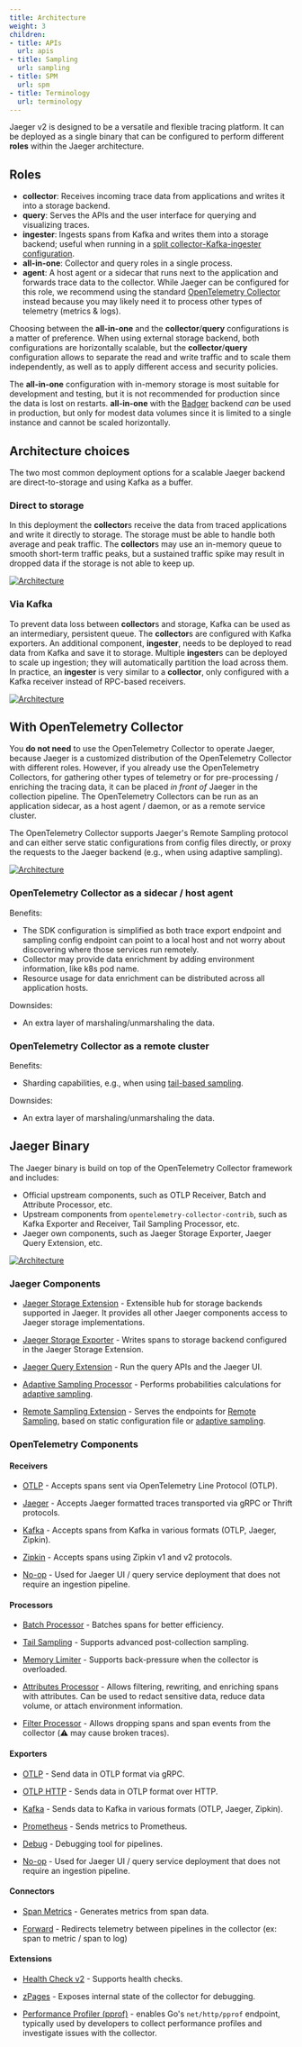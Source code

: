 ```yaml
---
title: Architecture
weight: 3
children:
- title: APIs
  url: apis
- title: Sampling
  url: sampling
- title: SPM
  url: spm
- title: Terminology
  url: terminology
---
```


Jaeger v2 is designed to be a versatile and flexible tracing platform. It can be deployed as a single binary that can be configured to perform different **roles** within the Jaeger architecture.

## Roles

  * **collector**: Receives incoming trace data from applications and writes it into a storage backend.
  * **query**: Serves the APIs and the user interface for querying and visualizing traces.
  * **ingester**: Ingests spans from Kafka and writes them into a storage backend; useful when running in a [split collector-Kafka-ingester configuration](./#via-kafka).
  * **all-in-one**: Collector and query roles in a single process.
  * **agent**: A host agent or a sidecar that runs next to the application and forwards trace data to the collector. While Jaeger can be configured for this role, we recommend using the standard [OpenTelemetry Collector](https://opentelemetry.io/docs/collector/) instead because you may likely need it to process other types of telemetry (metrics & logs).

Choosing between the **all-in-one** and the **collector**/**query** configurations is a matter of preference. When using external storage backend, both configurations are horizontally scalable, but the **collector**/**query** configuration allows to separate the read and write traffic and to scale them independently, as well as to apply different access and security policies.

The **all-in-one** configuration with in-memory storage is most suitable for development and testing, but it is not recommended for production since the data is lost on restarts. **all-in-one** with the [Badger](../storage/badger/) backend _can_ be used in production, but only for modest data volumes since it is limited to a single instance and cannot be scaled horizontally.

## Architecture choices

The two most common deployment options for a scalable Jaeger backend are direct-to-storage and using Kafka as a buffer.

### Direct to storage

In this deployment the **collector**s receive the data from traced applications and write it directly to storage. The storage must be able to handle both average and peak traffic. The **collector**s may use an in-memory queue to smooth short-term traffic peaks, but a sustained traffic spike may result in dropped data if the storage is not able to keep up.

[![Architecture](/img/architecture-v2-2024.png)](/img/architecture-v2-2024.png)

### Via Kafka

To prevent data loss between **collector**s and storage, Kafka can be used as an intermediary, persistent queue. The **collector**s are configured with Kafka exporters. An additional component, **ingester**, needs to be deployed to read data from Kafka and save it to storage. Multiple **ingester**s can be deployed to scale up ingestion; they will automatically partition the load across them. In practice, an **ingester** is very similar to a **collector**, only configured with a Kafka receiver instead of RPC-based receivers.

[![Architecture](/img/architecture-v2-kafka-2024.png)](/img/architecture-v2-kafka-2024.png)

## With OpenTelemetry Collector

You **do not need** to use the OpenTelemetry Collector to operate Jaeger, because Jaeger is a customized distribution of the OpenTelemetry Collector with different roles. However, if you already use the OpenTelemetry Collectors, for gathering other types of telemetry or for pre-processing / enriching the tracing data, it can be placed _in front of_ Jaeger in the collection pipeline. The OpenTelemetry Collectors can be run as an application sidecar, as a host agent / daemon, or as a remote service cluster.

The OpenTelemetry Collector supports Jaeger's Remote Sampling protocol and can either serve static configurations from config files directly, or proxy the requests to the Jaeger backend (e.g., when using adaptive sampling).

[![Architecture](/img/architecture-v2-otel.png)](/img/architecture-v2-otel.png)

### OpenTelemetry Collector as a sidecar / host agent

Benefits:

* The SDK configuration is simplified as both trace export endpoint and sampling config endpoint can point to a local host and not worry about discovering where those services run remotely.
* Collector may provide data enrichment by adding environment information, like k8s pod name.
* Resource usage for data enrichment can be distributed across all application hosts.

Downsides:

* An extra layer of marshaling/unmarshaling the data.

### OpenTelemetry Collector as a remote cluster

Benefits:
* Sharding capabilities, e.g., when using [tail-based sampling](https://github.com/open-telemetry/opentelemetry-collector-contrib/blob/main/processor/tailsamplingprocessor/README.md).

Downsides:

* An extra layer of marshaling/unmarshaling the data.

## Jaeger Binary

The Jaeger binary is build on top of the OpenTelemetry Collector framework and includes:
  * Official upstream components, such as OTLP Receiver, Batch and Attribute Processor, etc.
  * Upstream components from `opentelemetry-collector-contrib`, such as Kafka Exporter and Receiver, Tail Sampling Processor, etc.
  * Jaeger own components, such as Jaeger Storage Exporter, Jaeger Query Extension, etc.

[![Architecture](/img/architecture-v2-binary.png)](/img/architecture-v2-binary.png)

### Jaeger Components

* [Jaeger Storage Extension](https://github.com/jaegertracing/jaeger/tree/v2.7.0/cmd/jaeger/internal/extension/jaegerstorage) - Extensible hub for storage backends supported in Jaeger. It provides all other Jaeger components access to Jaeger storage implementations.

* [Jaeger Storage Exporter](https://github.com/jaegertracing/jaeger/tree/v2.7.0/cmd/jaeger/internal/extension/jaegerstorage) - Writes spans to storage backend configured in the Jaeger Storage Extension.

* [Jaeger Query Extension](https://github.com/jaegertracing/jaeger/tree/v2.7.0/cmd/jaeger/internal/extension/jaegerquery) - Run the query APIs and the Jaeger UI.

* [Adaptive Sampling Processor](https://github.com/jaegertracing/jaeger/tree/v2.7.0/cmd/jaeger/internal/processors/adaptivesampling) - Performs probabilities calculations for [adaptive sampling](./sampling/#adaptive-sampling).

* [Remote Sampling Extension](https://github.com/jaegertracing/jaeger/tree/v2.7.0/cmd/jaeger/internal/extension/remotesampling) - Serves the endpoints for [Remote Sampling](./sampling/#remote-sampling), based on static configuration file or [adaptive sampling](./sampling/#adaptive-sampling).

### OpenTelemetry Components

#### Receivers

* [OTLP](https://github.com/open-telemetry/opentelemetry-collector/tree/main/receiver/otlpreceiver)	- Accepts spans sent via OpenTelemetry Line Protocol (OTLP).

* [Jaeger](https://github.com/open-telemetry/opentelemetry-collector-contrib/tree/main/receiver/jaegerreceiver) - Accepts Jaeger formatted traces transported via gRPC or Thrift protocols.

* [Kafka](https://github.com/open-telemetry/opentelemetry-collector-contrib/tree/main/receiver/kafkareceiver) - Accepts spans from Kafka in various formats (OTLP, Jaeger, Zipkin).

* [Zipkin](https://github.com/open-telemetry/opentelemetry-collector-contrib/tree/main/receiver/zipkinreceiver) - Accepts spans using Zipkin v1 and v2 protocols.

* [No-op](https://github.com/open-telemetry/opentelemetry-collector/tree/main/receiver/nopreceiver) - Used for Jaeger UI / query service deployment that does not require an ingestion pipeline.

#### Processors
* [Batch Processor](https://github.com/open-telemetry/opentelemetry-collector/tree/main/processor/batchprocessor) - Batches spans for better efficiency.

* [Tail Sampling](https://github.com/open-telemetry/opentelemetry-collector-contrib/tree/main/processor/tailsamplingprocessor) - Supports advanced post-collection sampling.

* [Memory Limiter](https://github.com/open-telemetry/opentelemetry-collector/tree/main/processor/memorylimiterprocessor) - Supports back-pressure when the collector is overloaded.

* [Attributes Processor](https://github.com/open-telemetry/opentelemetry-collector-contrib/tree/main/processor/attributesprocessor) - Allows filtering, rewriting, and enriching spans with attributes. Can be used to redact sensitive data, reduce data volume, or attach environment information.

* [Filter Processor](https://github.com/open-telemetry/opentelemetry-collector-contrib/tree/main/processor/filterprocessor) - Allows dropping spans and span events from the collector (⚠️ may cause broken traces).

#### Exporters
* [OTLP](https://github.com/open-telemetry/opentelemetry-collector/tree/main/exporter/otlpexporter) - Send data in OTLP format via gRPC.

* [OTLP HTTP](https://github.com/open-telemetry/opentelemetry-collector/tree/main/exporter/otlphttpexporter) - Sends data in OTLP format over HTTP.

* [Kafka](https://github.com/open-telemetry/opentelemetry-collector-contrib/blob/main/exporter/kafkaexporter/) - Sends data to Kafka in various formats (OTLP, Jaeger, Zipkin).

* [Prometheus](https://github.com/open-telemetry/opentelemetry-collector-contrib/tree/main/exporter/prometheusexporter) - Sends metrics to Prometheus.

* [Debug](https://github.com/open-telemetry/opentelemetry-collector/tree/main/exporter/debugexporter)	- Debugging tool for pipelines.

* [No-op](https://github.com/open-telemetry/opentelemetry-collector/tree/main/exporter/nopexporter) - Used for Jaeger UI / query service deployment that does not require an ingestion pipeline.

#### Connectors
* [Span Metrics](https://github.com/open-telemetry/opentelemetry-collector-contrib/blob/main/connector/spanmetricsconnector/) - Generates metrics from span data.

* [Forward](https://github.com/open-telemetry/opentelemetry-collector/blob/main/connector/forwardconnector/) - Redirects telemetry between pipelines in the collector (ex: span to metric / span to log)

#### Extensions
* [Health Check v2](https://github.com/open-telemetry/opentelemetry-collector-contrib/tree/main/extension/healthcheckv2extension) - Supports health checks.

* [zPages](https://github.com/open-telemetry/opentelemetry-collector/tree/main/extension/zpagesextension) - Exposes internal state of the collector for debugging.

* [Performance Profiler (pprof)](https://github.com/open-telemetry/opentelemetry-collector-contrib/tree/main/extension/pprofextension) - enables Go's `net/http/pprof` endpoint, typically used by developers to collect performance profiles and investigate issues with the collector.
